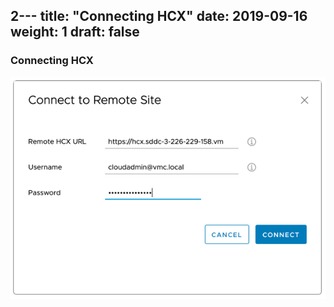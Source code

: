 2---
title: "Connecting HCX"
date: 2019-09-16
weight: 1
draft: false
---

### Connecting HCX


![Connecting](/images/vmc/hcx/2019-08-15_21-39-13.png)


